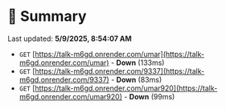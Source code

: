 # 📖 Summary
Last updated: **5/9/2025, 8:54:07 AM**

- `GET` [https://talk-m6gd.onrender.com/umar](https://talk-m6gd.onrender.com/umar) - **Down** (133ms)
- `GET` [https://talk-m6gd.onrender.com/9337](https://talk-m6gd.onrender.com/9337) - **Down** (83ms)
- `GET` [https://talk-m6gd.onrender.com/umar920](https://talk-m6gd.onrender.com/umar920) - **Down** (99ms)
